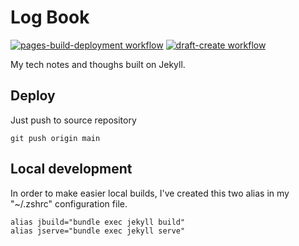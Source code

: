 # Log Book

[![pages-build-deployment workflow](https://github.com/carlosabella/logbook.github.io/actions/workflows/pages/pages-build-deployment/badge.svg)](https://github.com/carlosabella/logbook.github.io/actions/workflows/pages/pages-build-deployment) [![draft-create workflow](https://github.com/carlosabella/logbook.github.io/actions/workflows/draft-create.yml/badge.svg)](https://github.com/carlosabella/logbook.github.io/actions/workflows/draft-create.yml)

My tech notes and thoughs built on Jekyll.

## Deploy

Just push to source repository

``` shell
git push origin main
```

## Local development

In order to make easier local builds, I've created this two alias in my "~/.zshrc" configuration file.

``` shell
alias jbuild="bundle exec jekyll build"
alias jserve="bundle exec jekyll serve"
```